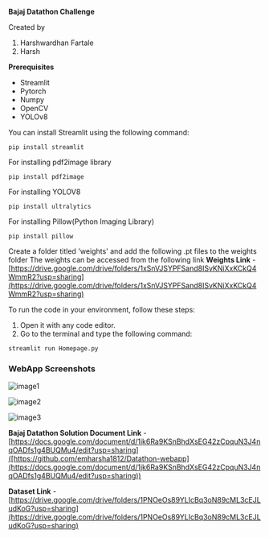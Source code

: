 **Bajaj Datathon Challenge**

Created by  
1. Harshwardhan Fartale
2. Harsh

**Prerequisites**
- Streamlit
- Pytorch
- Numpy
- OpenCV
- YOLOv8

You can install Streamlit using the following command:
```shell
pip install streamlit
```

For installing pdf2image library
```shell
pip install pdf2image
```

For installing YOLOV8
```shell
pip install ultralytics
```

For installing Pillow(Python Imaging Library)
```shell
pip install pillow
```

Create a folder titled 'weights' and add the following .pt files to the weights folder
The weights can be accessed from the following link
**Weights Link** - [https://drive.google.com/drive/folders/1xSnVJSYPFSand8ISvKNiXxKCkQ4WmmR2?usp=sharing](https://drive.google.com/drive/folders/1xSnVJSYPFSand8ISvKNiXxKCkQ4WmmR2?usp=sharing)

To run the code in your environment, follow these steps:
1. Open it with any code editor.
2. Go to the terminal and type the following command:
```shell
streamlit run Homepage.py
```
### WebApp Screenshots

![image1](https://github.com/HARSH-nith/Datathon-webapp/assets/75531664/315a0c1d-83d6-4f18-a9a8-b88ac54d5bde)

![image2](https://github.com/HARSH-nith/Datathon-webapp/assets/75531664/07e3b7a6-f488-402c-a094-78fbe91f1f71)

![image3](https://github.com/HARSH-nith/Datathon-webapp/assets/75531664/b7e7c6b2-1544-4fa6-bd3b-7b7f2d596860)


**Bajaj Datathon Solution Document Link** - [https://docs.google.com/document/d/1jk6Ra9KSnBhdXsEG42zCpquN3J4nqOADfs1g4BUQMu4/edit?usp=sharing]([https://github.com/emharsha1812/Datathon-webapp](https://docs.google.com/document/d/1jk6Ra9KSnBhdXsEG42zCpquN3J4nqOADfs1g4BUQMu4/edit?usp=sharing))

**Dataset Link** - [https://drive.google.com/drive/folders/1PNOeOs89YLIcBq3oN89cML3cEJLudKoG?usp=sharing](https://drive.google.com/drive/folders/1PNOeOs89YLIcBq3oN89cML3cEJLudKoG?usp=sharing)

